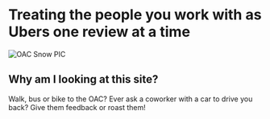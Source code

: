 # Treating the people you work with as Ubers one review at a time

![OAC Snow PIC](https://user-images.githubusercontent.com/98415276/151035930-c703d36c-b35d-41be-9d88-7185fb62c49b.png)



## Why am I looking at this site?
Walk, bus or bike to the OAC? Ever ask a coworker with a car to drive you back?
Give them feedback or roast them!
